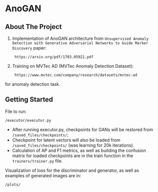 # AnoGAN

## About The Project

1) Implementation of AnoGAN architecture from `Unsupervised Anomaly Detection with Generative Adversarial Networks to Guide Marker Discovery` paper:

        https://arxiv.org/pdf/1703.05921.pdf

2) Training on MVTec AD (MVTec Anomaly Detection Dataset):

        https://www.mvtec.com/company/research/datasets/mvtec-ad

for anomaly detection task.


## Getting Started

File to run:

    /executor/executor.py 
    
- After running executor.py, checkpoints for GANs will be restored from `/saved_files/checkpoints/`;
- Checkpoint for latent vectors will also be loaded from `/saved_files/checkpoints/` (was learning for 20k iterations).
- Calculation of AP and F1 metrics, as well as building the confusion matrix for loaded checkpoints are in the train function in the `trainers/trainer.py` file.

Visualization of loss for the discriminator and generator, as well as examples of generated images are in:

    /plots/
    
    
